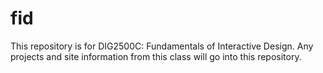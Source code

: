 # fid

This repository is for DIG2500C: Fundamentals of Interactive Design. Any projects and site information from this class will go into this repository. 

